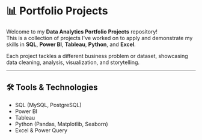 # 📊 Portfolio Projects

Welcome to my **Data Analytics Portfolio Projects** repository!  
This is a collection of projects I've worked on to apply and demonstrate my skills in **SQL**, **Power BI**, **Tableau**, **Python**, and **Excel**.

Each project tackles a different business problem or dataset, showcasing data cleaning, analysis, visualization, and storytelling.

---

## 🛠️ Tools & Technologies

- SQL (MySQL, PostgreSQL)
- Power BI
- Tableau
- Python (Pandas, Matplotlib, Seaborn)
- Excel & Power Query


